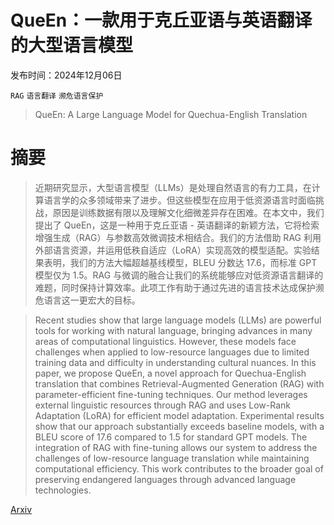 # QueEn：一款用于克丘亚语与英语翻译的大型语言模型

发布时间：2024年12月06日

`RAG` `语言翻译` `濒危语言保护`

> QueEn: A Large Language Model for Quechua-English Translation

# 摘要

> 近期研究显示，大型语言模型（LLMs）是处理自然语言的有力工具，在计算语言学的众多领域带来了进步。但这些模型在应用于低资源语言时面临挑战，原因是训练数据有限以及理解文化细微差异存在困难。在本文中，我们提出了 QueEn，这是一种用于克丘亚语 - 英语翻译的新颖方法，它将检索增强生成（RAG）与参数高效微调技术相结合。我们的方法借助 RAG 利用外部语言资源，并运用低秩自适应（LoRA）实现高效的模型适配。实验结果表明，我们的方法大幅超越基线模型，BLEU 分数达 17.6，而标准 GPT 模型仅为 1.5。RAG 与微调的融合让我们的系统能够应对低资源语言翻译的难题，同时保持计算效率。此项工作有助于通过先进的语言技术达成保护濒危语言这一更宏大的目标。

> Recent studies show that large language models (LLMs) are powerful tools for working with natural language, bringing advances in many areas of computational linguistics. However, these models face challenges when applied to low-resource languages due to limited training data and difficulty in understanding cultural nuances. In this paper, we propose QueEn, a novel approach for Quechua-English translation that combines Retrieval-Augmented Generation (RAG) with parameter-efficient fine-tuning techniques. Our method leverages external linguistic resources through RAG and uses Low-Rank Adaptation (LoRA) for efficient model adaptation. Experimental results show that our approach substantially exceeds baseline models, with a BLEU score of 17.6 compared to 1.5 for standard GPT models. The integration of RAG with fine-tuning allows our system to address the challenges of low-resource language translation while maintaining computational efficiency. This work contributes to the broader goal of preserving endangered languages through advanced language technologies.

[Arxiv](https://arxiv.org/abs/2412.05184)